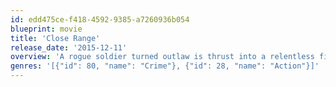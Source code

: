 ```yaml
---
id: edd475ce-f418-4592-9385-a7260936b054
blueprint: movie
title: 'Close Range'
release_date: '2015-12-11'
overview: 'A rogue soldier turned outlaw is thrust into a relentless fight with a corrupt sheriff, his obedient deputies, and a dangerous drug cartel in order to protect his sister and her young daughter.'
genres: '[{"id": 80, "name": "Crime"}, {"id": 28, "name": "Action"}]'
---
```

